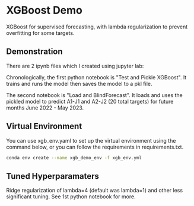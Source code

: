 # XGBoost Demo

XGBoost for supervised forecasting, with lambda regularization to prevent overfitting for some targets.

## Demonstration

There are 2 ipynb files which I created using jupyter lab:

Chronologically, the first python notebook is "Test and Pickle XGBoost". It trains and runs the model then saves the model to a pkl file.

The second notebook is "Load and BlindForecast". It loads and uses the pickled model to predict A1-J1 and A2-J2 (20 total targets) for future months June 2022 - May 2023.

## Virtual Environment

You can use xgb_env.yaml to set up the virtual environment using the command below, or you can follow the requirements in requirements.txt. 

```bash
conda env create --name xgb_demo_env -f xgb_env.yml
```

## Tuned Hyperparamaters 

Ridge regularization of lambda=4 (default was lambda=1) and other less significant tuning. See 1st python notebook for more.